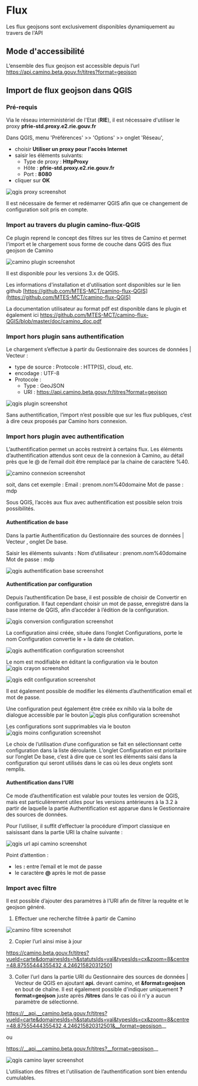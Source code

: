 # Flux

Les flux geojsons sont exclusivement disponibles dynamiquement au travers de l'API

## Mode d'accessibilité

L’ensemble des flux geojson est accessible depuis l’url https://api.camino.beta.gouv.fr/titres?format=geojson

## Import de flux geojson dans QGIS

### Pré-requis

Via le réseau interministériel de l'Etat (__RIE__), il est nécessaire d'utiliser le proxy __pfrie-std.proxy.e2.rie.gouv.fr__

Dans QGIS, menu 'Préférences' >> 'Options' >> onglet 'Réseau',
* choisir __Utiliser un proxy pour l'accès Internet__
* saisir les éléments suivants:
  * Type de proxy : __HttpProxy__
  * Hôte : __pfrie-std.proxy.e2.rie.gouv.fr__
  * Port : __8080__
* cliquer sur __OK__

![qgis proxy screenshot](qgis-proxy-screenshot.png)

Il est nécessaire de fermer et redémarrer QGIS afin que ce  changement de configuration soit pris en compte.

### Import au travers du plugin camino-flux-QGIS

Ce plugin reprend le concept des filtres sur les titres de Camino et permet l'import et le chargement sous forme de couche dans QGIS des flux geojson de Camino

![camino plugin screenshot](camino-plugin-screenshot.png)

Il est disponible pour les versions 3.x de QGIS.

Les informations d'installation et d'utilisation sont disponibles sur le lien github [https://github.com/MTES-MCT/camino-flux-QGIS](https://github.com/MTES-MCT/camino-flux-QGIS)

La documentation utilisateur au format pdf est disponible dans le plugin et également ici
https://github.com/MTES-MCT/camino-flux-QGIS/blob/master/doc/camino_doc.pdf

### Import hors plugin sans authentification

Le chargement s’effectue à partir du Gestionnaire des sources de données | Vecteur : 

- type de source : Protocole : HTTP(S), cloud, etc. 
- encodage : UTF-8
- Protocole :
  - Type : GeoJSON
  - URI : https://api.camino.beta.gouv.fr/titres?format=geojson

![qgis plugin screenshot](qgis-data-sources-screenshot.png)

Sans authentification, l’import n’est possible que sur les flux publiques, c’est à dire ceux proposés par Camino hors connexion.

### Import hors plugin avec authentification

L’authentification permet un accès restreint à certains flux.
Les éléments d’authentification attendus sont ceux de la connexion à Camino, au détail près que le @ de l’email doit être remplacé par la chaine de caractère %40.

![camino connexion screenshot](camino-connexion-screenshot.png)

soit, dans cet exemple :
Email : prenom.nom%40domaine
Mot de passe : mdp

Sous QGIS, l’accès aux flux avec authentification est possible selon trois possibilités.

#### Authentification de base

Dans la partie Authentification du Gestionnaire des sources de données | Vecteur , onglet De base.

Saisir les éléments suivants :
Nom d’utilisateur : prenom.nom%40domaine
Mot de passe : mdp

![qgis authentification base screenshot](qgis-authentification-base-screenshot.png)

#### Authentification par configuration

Depuis l’authentification De base, il est possible de choisir de Convertir en configuration.
Il faut cependant choisir un mot de passe, enregistré dans la base interne de QGIS, afin d’accéder à l’édition de la configuration.

![qgis conversion configuration screenshot](qgis-conversion-configuration-screenshot.png)

La configuration ainsi créée, située dans l’onglet Configurations, porte le nom Configuration convertie le + la date de création.

![qgis authentification configuration screenshot](qgis-authentification-configuration-screenshot.png)

Le nom est modifiable en éditant la configuration via le bouton ![qgis crayon screenshot](qgis-crayon-screenshot.png)

![qgis edit configuration screenshot](qgis-edit-configuration-screenshot.png)

Il est également possible de modifier les éléments d’authentification email et mot de passe.

Une configuration peut également être créée ex nihilo via la boîte de dialogue accessible par le bouton ![qgis plus configuration screenshot](qgis-plus-configuration-screenshot.png)

Les configurations sont supprimables via le bouton ![qgis moins configuration screenshot](qgis-moins-configuration-screenshot.png)

Le choix de l’utilisation d’une configuration se fait en sélectionnant cette configuration dans la liste déroulante. 
L’onglet Configuration est prioritaire sur l’onglet De base, c’est à dire que ce sont les éléments saisi dans la configuration qui seront utilisés dans le cas où les deux onglets sont remplis.

#### Authentification dans l’URI
Ce mode d’authentification est valable pour toutes les version de QGIS, mais est particulièrement utiles pour les versions antérieures à la 3.2 à partir de laquelle la partie Authentification est apparue dans le Gestionnaire des sources de données.

Pour l’utiliser, il suffit d’effectuer la procédure d’import classique en saisissant dans la partie URI la chaîne suivante :

![qgis url api camino screenshot](qgis-url-api-camino-screenshot.png)

Point d’attention :
- les __:__ entre l’email et le mot de passe
- le caractère __@__ après le mot de passe

### Import avec filtre
Il est possible d’ajouter des paramètres à l’URI afin de filtrer la requête et le geojson généré.
1. Effectuer une recherche filtrée à partir de Camino

![camino filtre screenshot](camino-filtre-screenshot.png)

2. Copier l’url ainsi mise à jour

https://camino.beta.gouv.fr/titres?vueId=carte&domainesIds=h&statutsIds=val&typesIds=cx&zoom=8&centre=48.87555444355432,4.246215820312501

3. Coller l’url dans la partie URI du Gestionnaire des sources de données | Vecteur de QGIS en ajoutant __api.__ devant camino, et __&format=geojson__ en bout de chaîne.
Il est également possible d'indiquer uniquement __?format=geojson__ juste après __/titres__ dans le cas où il n'y a aucun paramètre de sélectionné.

https://__api.__camino.beta.gouv.fr/titres?vueId=carte&domainesIds=h&statutsIds=val&typesIds=cx&zoom=8&centre=48.87555444355432,4.246215820312501&__format=geosjson__

ou

https://__api.__camino.beta.gouv.fr/titres?__format=geosjson__

![qgis camino layer screenshot](qgis-camino-layer-screenshot.png)

L’utilisation des filtres et l'utilisation de l’authentification sont bien entendu cumulables.